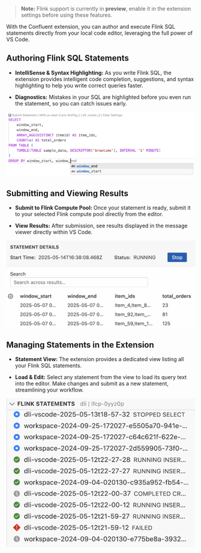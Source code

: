 > **Note:** Flink support is currently in **preview**, enable it in the extension settings before using these features.

With the Confluent extension, you can author and execute Flink SQL statements directly from your local code editor, leveraging the full power of VS Code.

## Authoring Flink SQL Statements

- **IntelliSense & Syntax Highlighting:** As you write Flink SQL, the extension provides intelligent code completion, suggestions, and syntax highlighting to help you write correct queries faster.

- **Diagnostics:** Mistakes in your SQL are highlighted before you even run the statement, so you can catch issues early.

![](./flink-sql-intellisense.png)

## Submitting and Viewing Results

- **Submit to Flink Compute Pool:** Once your statement is ready, submit it to your selected Flink compute pool directly from the editor.

- **View Results:** After submission, see results displayed in the message viewer directly within VS Code.

![](./flink-sql-results.png)

## Managing Statements in the Extension

- **Statement View:** The extension provides a dedicated view listing all your Flink SQL statements.

- **Load & Edit:** Select any statement from the view to load its query text into the editor. Make changes and submit as a new statement, streamlining your workflow.

![](./flink-statement-view.png)